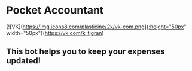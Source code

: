 # Pocket Accountant

[![VK](https://img.icons8.com/plasticine/2x/vk-com.png]{:height="50px" width="50px"}(https://vk.com/k_tigran)

## This bot helps you to keep your expenses updated!

